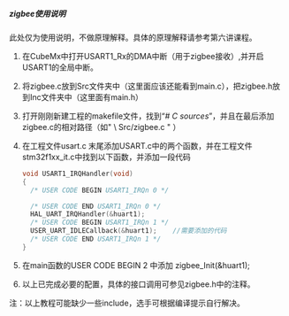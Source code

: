 ##### zigbee使用说明



此处仅为使用说明，不做原理解释。具体的原理解释请参考第六讲课程。

1. 在CubeMx中打开USART1_Rx的DMA中断（用于zigbee接收）,并开启USART1的全局中断。

2. 将zigbee.c放到Src文件夹中（这里面应该还能看到main.c），把zigbee.h放到Inc文件夹中（这里面有main.h）

3. 打开刚刚新建工程的makefile文件，找到“*# C sources*”，并且在最后添加zigbee.c的相对路径（如"  \ Src/zigbee.c  " ）

4. 在工程文件usart.c 末尾添加USART.c中的两个函数，并在工程文件stm32f1xx_it.c中找到以下函数，并添加一段代码

   ```C
   void USART1_IRQHandler(void)
   {
     /* USER CODE BEGIN USART1_IRQn 0 */
   
     /* USER CODE END USART1_IRQn 0 */
     HAL_UART_IRQHandler(&huart1);
     /* USER CODE BEGIN USART1_IRQn 1 */
     USER_UART_IDLECallback(&huart1);    //需要添加的代码
     /* USER CODE END USART1_IRQn 1 */
   }
   ```

5. 在main函数的USER CODE BEGIN 2 中添加 zigbee_Init(&huart1);

6. 以上已完成必要的配置，具体的接口调用可参见zigbee.h中的注释。

   

注：以上教程可能缺少一些include，选手可根据编译提示自行解决。









